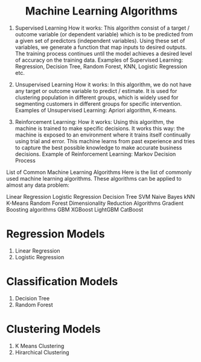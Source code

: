 <h1 align="center">Machine Learning Algorithms</h1>

1. Supervised Learning
How it works: This algorithm consist of a target / outcome variable (or dependent variable) which is to be predicted from a given set of predictors (independent variables). Using these set of variables, we generate a function that map inputs to desired outputs. The training process continues until the model achieves a desired level of accuracy on the training data. Examples of Supervised Learning: Regression, Decision Tree, Random Forest, KNN, Logistic Regression etc.

 

2. Unsupervised Learning
How it works: In this algorithm, we do not have any target or outcome variable to predict / estimate. It is used for clustering population in different groups, which is widely used for segmenting customers in different groups for specific intervention. Examples of Unsupervised Learning: Apriori algorithm, K-means.

 

3. Reinforcement Learning:
How it works: Using this algorithm, the machine is trained to make specific decisions. It works this way: the machine is exposed to an environment where it trains itself continually using trial and error. This machine learns from past experience and tries to capture the best possible knowledge to make accurate business decisions. Example of Reinforcement Learning: Markov Decision Process

List of Common Machine Learning Algorithms
Here is the list of commonly used machine learning algorithms. These algorithms can be applied to almost any data problem:

Linear Regression
Logistic Regression
Decision Tree
SVM
Naive Bayes
kNN
K-Means
Random Forest
Dimensionality Reduction Algorithms
Gradient Boosting algorithms
GBM
XGBoost
LightGBM
CatBoost

# Regression Models
1. Linear Regression
2. Logistic Regression

# Classification Models
1. Decision Tree
2. Random Forest

# Clustering Models
1. K Means Clustering
2. Hirarchical Clustering
